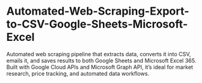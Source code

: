 # Automated-Web-Scraping-Export-to-CSV-Google-Sheets-Microsoft-Excel
Automated web scraping pipeline that extracts data, converts it into CSV, emails it, and saves results to both Google Sheets and Microsoft Excel 365. Built with Google Cloud APIs and Microsoft Graph API, it’s ideal for market research, price tracking, and automated data workflows.
